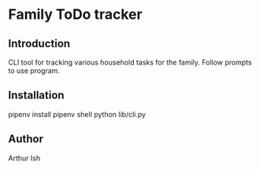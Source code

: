 # Family ToDo tracker

## Introduction

CLI tool for tracking various household tasks for the family.
Follow prompts to use program.

## Installation

pipenv install
pipenv shell
python lib/cli.py

## Author

Arthur Ish

